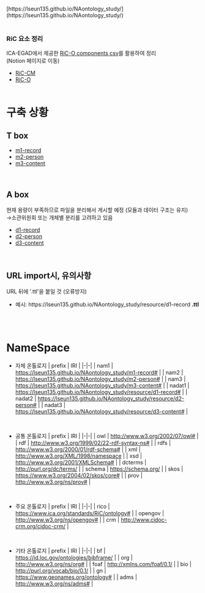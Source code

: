 
<br/>
[https://lseun135.github.io/NAontology_study/](https://lseun135.github.io/NAontology_study/)
<br/><br/>

### RiC 요소 정리
ICA-EGAD에서 제공한 [RiC-O components csv](https://github.com/ICA-EGAD/RiC-O/tree/master/ontology/current-version/CSV_lists_of_components)를 활용하여 정리 
<br/>(Notion 페이지로 이동)
* [RiC-CM](https://www.notion.so/1784183a63dc807fbd58ecfdafd1225d?v=1784183a63dc8044ba19000c0911e211&source=copy_link)
* [RiC-O](https://www.notion.so/1874183a63dc803a9f85e81012cf32cc?v=1874183a63dc80ceb73c000c1c3457ca&source=copy_link)
<br/><br/>

# 구축 상황
## T box
* [m1-record](https://github.com/lseun135/NAontology_study/blob/main/docs/m1-record.ttl)
* [m2-person](https://github.com/lseun135/NAontology_study/blob/main/docs/m2-person.ttl)
* [m3-content](https://github.com/lseun135/NAontology_study/blob/main/docs/m3-content.ttl)
<br/>

## A box
현재 용량이 부족하므로 파일을 분리해서 게시할 예정 (모듈과 데이터 구조는 유지)<br/>
→소관위원회 또는 개체별 분리를 고려하고 있음
* [d1-record](https://github.com/lseun135/NAontology_study/blob/main/docs/resource/d1-record.ttl)
* [d2-person](https://github.com/lseun135/NAontology_study/blob/main/docs/resource/d2-person.ttl)
* [d3-content](https://github.com/lseun135/NAontology_study/blob/main/docs/resource/d3-content.ttl)
<br/>

## URL import시, 유의사항
URL 뒤에 '.ttl'을 붙일 것 (오류방지)
* 예시: https://lseun135<k>.github.io/NAontology_study/resource/d1-record **.ttl**
  
<br/><br/>
# NameSpace
* 자체 온톨로지
  | prefix | IRI |
  |-|-|
  | nam1 | https://lseun135.github.io/NAontology_study/m1-record# |
  | nam2 | https://lseun135.github.io/NAontology_study/m2-person# |
  | nam3 | https://lseun135.github.io/NAontology_study/m3-content# |
  | nadat1 | https://lseun135.github.io/NAontology_study/resource/d1-record# |
  | nadat2 | https://lseun135.github.io/NAontology_study/resource/d2-person# |
  | nadat3 | https://lseun135.github.io/NAontology_study/resource/d3-content# |
<br/>

* 공통 온톨로지
  | prefix | IRI |
  |-|-|
  | owl | http://www.w3.org/2002/07/owl# |
  | rdf | http://www.w3.org/1999/02/22-rdf-syntax-ns# |
  | rdfs | http://www.w3.org/2000/01/rdf-schema# |
  | xml | http://www.w3.org/XML/1998/namespace |
  | xsd | http://www.w3.org/2001/XMLSchema# |
  | dcterms | http://purl.org/dc/terms/ |
  | schema | https://schema.org/ |
  | skos | https://www.w3.org/2004/02/skos/core# |
  | prov | http://www.w3.org/ns/prov# |
<br/>

* 주요 온톨로지
  | prefix | IRI |
  |-|-|
  | rico | https://www.ica.org/standards/RiC/ontology# |
  | opengov | http://www.w3.org/ns/opengov# |
  | crm | http://www.cidoc-crm.org/cidoc-crm/ |
<br/>

* 기타 온톨로지
  | prefix | IRI |
  |-|-|
  | bf | https://id.loc.gov/ontologies/bibframe/ |
  | org | http://www.w3.org/ns/org# |
  | foaf | http://xmlns.com/foaf/0.1/ |
  | bio | http://purl.org/vocab/bio/0.1/ |
  | gn | https://www.geonames.org/ontology# |
  | adms | http://www.w3.org/ns/adms# |

